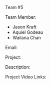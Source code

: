 Team #5


Team Member:
- Jason Kraft
- Aquiel Godeau
- Wailana Chan

Email:


Project:


Description:



Project Video Links:
